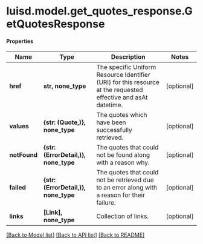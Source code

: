# luisd.model.get_quotes_response.GetQuotesResponse

#### Properties
Name | Type | Description | Notes
------------ | ------------- | ------------- | -------------
**href** | **str, none_type** | The specific Uniform Resource Identifier (URI) for this resource at the requested effective and asAt datetime. | [optional] 
**values** | **{str: (Quote,)}, none_type** | The quotes which have been successfully retrieved. | [optional] 
**notFound** | **{str: (ErrorDetail,)}, none_type** | The quotes that could not be found along with a reason why. | [optional] 
**failed** | **{str: (ErrorDetail,)}, none_type** | The quotes that could not be retrieved due to an error along with a reason for their failure. | [optional] 
**links** | **[Link], none_type** | Collection of links. | [optional] 

[[Back to Model list]](../../README.md#documentation-for-models) [[Back to API list]](../../README.md#documentation-for-api-endpoints) [[Back to README]](../../README.md)

